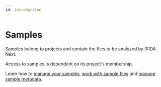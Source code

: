 ```yaml
---
id: introduction
---
```


# Samples

Samples belong to projects and contain the files to be analyzed by IRIDA Next.

Access to samples is dependent on its project's membership.

Learn how to [manage your samples](manage-samples), [work with sample files](sample-files) and [manage sample metadata](sample-metadata).
